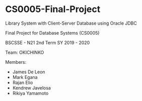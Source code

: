 # CS0005-Final-Project
 Library System with Client-Server Database using Oracle JDBC

Final Project for Database Systems (CS0005) 

BSCSSE - N21 2nd Term SY 2019 - 2020

Team: OKICHINKO

Members:
- James De Leon
- Mark Egana
- Rajan Elio
- Kendrew Javelosa
- Rikiya Yamamoto
